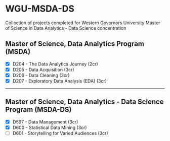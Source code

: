 # WGU-MSDA-DS
Collection of projects completed for Western Governors University Master of Science in Data Analytics - Data Science concentration

## Master of Science, Data Analytics Program (MSDA)
- [X] D204 - The Data Analytics Journey (2cr)
- [X] D205 - Data Acquisition (3cr)
- [X] D206 - Data Cleaning (3cr)
- [X] D207 - Exploratory Data Analysis (EDA) (3cr)

---

## Master of Science, Data Analytics - Data Science Program (MSDA-DS)
- [X] D597 - Data Management (3cr)
- [X] D600 - Statistical Data Mining (3cr)
- [ ] D601 - Storytelling for Varied Audiences (3cr)
